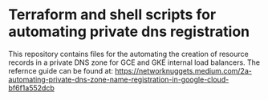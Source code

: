 # Terraform and shell scripts for automating private dns registration

This repository contains files for the automating the creation of
resource records in a private DNS zone for GCE and GKE internal
load balancers. The refernce guide can be found at:
  https://networknuggets.medium.com/2a-automating-private-dns-zone-name-registration-in-google-cloud-bf6f1a552dcb

